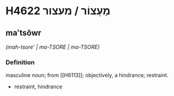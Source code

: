 # H4622 מַעְצוֹר / מעצור

## maʻtsôwr

_(mah-tsore' | ma-TSORE | ma-TSORE)_

### Definition

masculine noun; from [[H6113]]; objectively, a hindrance; restraint.

- restraint, hindrance
